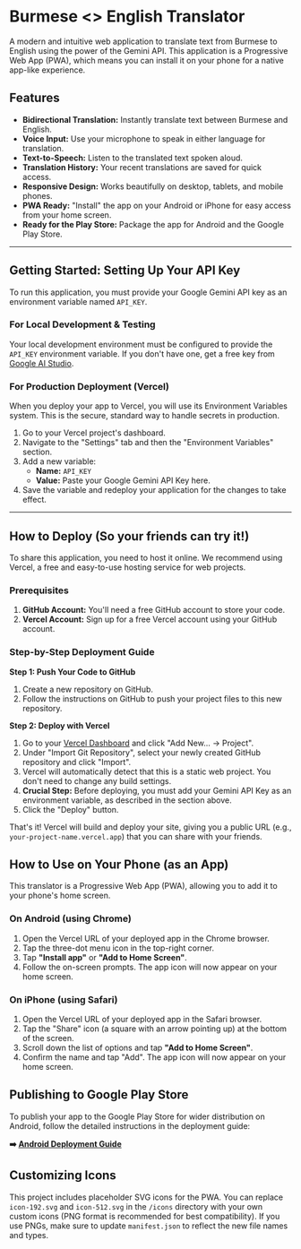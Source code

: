 
# Burmese <> English Translator

A modern and intuitive web application to translate text from Burmese to English using the power of the Gemini API. This application is a Progressive Web App (PWA), which means you can install it on your phone for a native app-like experience.

## Features

*   **Bidirectional Translation:** Instantly translate text between Burmese and English.
*   **Voice Input:** Use your microphone to speak in either language for translation.
*   **Text-to-Speech:** Listen to the translated text spoken aloud.
*   **Translation History:** Your recent translations are saved for quick access.
*   **Responsive Design:** Works beautifully on desktop, tablets, and mobile phones.
*   **PWA Ready:** "Install" the app on your Android or iPhone for easy access from your home screen.
*   **Ready for the Play Store:** Package the app for Android and the Google Play Store.

---

## Getting Started: Setting Up Your API Key

To run this application, you must provide your Google Gemini API key as an environment variable named `API_KEY`.

### For Local Development & Testing

Your local development environment must be configured to provide the `API_KEY` environment variable. If you don't have one, get a free key from [Google AI Studio](https://aistudio.google.com/app/apikey).

### For Production Deployment (Vercel)

When you deploy your app to Vercel, you will use its Environment Variables system. This is the secure, standard way to handle secrets in production.

1.  Go to your Vercel project's dashboard.
2.  Navigate to the "Settings" tab and then the "Environment Variables" section.
3.  Add a new variable:
    *   **Name:** `API_KEY`
    *   **Value:** Paste your Google Gemini API Key here.
4.  Save the variable and redeploy your application for the changes to take effect.

---

## How to Deploy (So your friends can try it!)

To share this application, you need to host it online. We recommend using Vercel, a free and easy-to-use hosting service for web projects.

### Prerequisites

1.  **GitHub Account:** You'll need a free GitHub account to store your code.
2.  **Vercel Account:** Sign up for a free Vercel account using your GitHub account.

### Step-by-Step Deployment Guide

**Step 1: Push Your Code to GitHub**

1.  Create a new repository on GitHub.
2.  Follow the instructions on GitHub to push your project files to this new repository.

**Step 2: Deploy with Vercel**

1.  Go to your [Vercel Dashboard](https://vercel.com/dashboard) and click "Add New... -> Project".
2.  Under "Import Git Repository", select your newly created GitHub repository and click "Import".
3.  Vercel will automatically detect that this is a static web project. You don't need to change any build settings.
4.  **Crucial Step:** Before deploying, you must add your Gemini API Key as an environment variable, as described in the section above.
5.  Click the "Deploy" button.

That's it! Vercel will build and deploy your site, giving you a public URL (e.g., `your-project-name.vercel.app`) that you can share with your friends.

## How to Use on Your Phone (as an App)

This translator is a Progressive Web App (PWA), allowing you to add it to your phone's home screen.

### On Android (using Chrome)

1.  Open the Vercel URL of your deployed app in the Chrome browser.
2.  Tap the three-dot menu icon in the top-right corner.
3.  Tap **"Install app"** or **"Add to Home Screen"**.
4.  Follow the on-screen prompts. The app icon will now appear on your home screen.

### On iPhone (using Safari)

1.  Open the Vercel URL of your deployed app in the Safari browser.
2.  Tap the "Share" icon (a square with an arrow pointing up) at the bottom of the screen.
3.  Scroll down the list of options and tap **"Add to Home Screen"**.
4.  Confirm the name and tap "Add". The app icon will now appear on your home screen.

## Publishing to Google Play Store

To publish your app to the Google Play Store for wider distribution on Android, follow the detailed instructions in the deployment guide:

**➡️ [Android Deployment Guide](./ANDROID_DEPLOYMENT.md)**

## Customizing Icons

This project includes placeholder SVG icons for the PWA. You can replace `icon-192.svg` and `icon-512.svg` in the `/icons` directory with your own custom icons (PNG format is recommended for best compatibility). If you use PNGs, make sure to update `manifest.json` to reflect the new file names and types.
